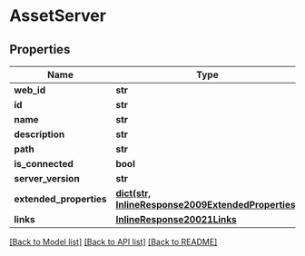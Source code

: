 # AssetServer

## Properties
Name | Type | Description | Notes
------------ | ------------- | ------------- | -------------
**web_id** | **str** |  | [optional] 
**id** | **str** |  | [optional] 
**name** | **str** |  | [optional] 
**description** | **str** |  | [optional] 
**path** | **str** |  | [optional] 
**is_connected** | **bool** |  | [optional] 
**server_version** | **str** |  | [optional] 
**extended_properties** | [**dict(str, InlineResponse2009ExtendedProperties)**](InlineResponse2009ExtendedProperties.md) |  | [optional] 
**links** | [**InlineResponse20021Links**](InlineResponse20021Links.md) |  | [optional] 

[[Back to Model list]](../README.md#documentation-for-models) [[Back to API list]](../README.md#documentation-for-api-endpoints) [[Back to README]](../README.md)



